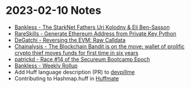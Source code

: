 # 2023-02-10 Notes

- [Bankless - The StarkNet Fathers Uri Kolodny & Eli Ben-Sasson](https://www.youtube.com/watch?v=MyNzEUqHEQg)
- [RareSkills - Generate Ethereum Address from Private Key Python](https://www.rareskills.io/post/generate-ethereum-address-from-private-key-python)
- [DeGatchi - Reversing the EVM: Raw Calldata](https://degatchi.com/articles/reading-raw-evm-calldata)
- [Chainalysis - The Blockchain Bandit is on the move: wallet of prolific crypto thief moves funds for first time in six years](https://blog.chainalysis.com/reports/blockchain-bandit-2023/)
- [patrickd - Race #14 of the Secureum Bootcamp Epoch](https://ventral.digital/posts/2023/1/30/race-14-of-the-secureum-bootcamp-epoch-infinity)
- [Bankless - Weekly Rollup](https://www.youtube.com/watch?v=k9TvA7letVg)
-  Add Huff language description (PR) to [devpillme](devpill.me)
-  Contributing to Hashmap.huff in [Huffmate](https://github.com/pentagonxyz/huffmate/)